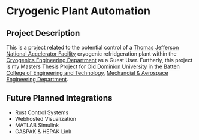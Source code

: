 # Cryogenic Plant Automation
## Project Description
This is a project related to the potential control of a [Thomas Jefferson National Accelerator Facility](https://www.jlab.org/about/) cryogenic refridgeration plant within the [Cryogenics Engineering Department](https://www.jlab.org/engineering/) as a Guest User. Furtherly, this project is my Masters Thesis Project for  [Old Dominion University](https://www.odu.edu/) in the [Batten College of Engineering and Technology](https://www.odu.edu/engineering/), [Mechancial & Aerospace Engineering Department](https://www.odu.edu/mechanical-aerospace-engineering/).
## Future Planned Integrations
* Rust Control Systems
* Webhosted Visualization
* MATLAB Simulink
* GASPAK & HEPAK Link
